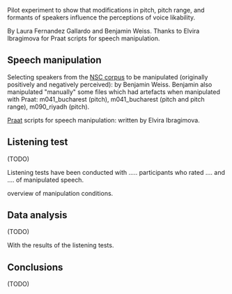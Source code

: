 Pilot experiment to show that modifications in pitch, pitch range, and formants of speakers influence the perceptions of voice likability.

By Laura Fernandez Gallardo and Benjamin Weiss. Thanks to Elvira Ibragimova for Praat scripts for speech manipulation.



## Speech manipulation

Selecting speakers from the [NSC corpus](http://www.qu.tu-berlin.de/?id=nsc-corpus) to be manipulated (originally positively and negatively perceived): by Benjamin Weiss. Benjamin also manipulated "manually" some files which had artefacts when manipulated with Praat: m041_bucharest (pitch), m041_bucharest (pitch and pitch range), m090_riyadh (pitch).

[Praat](http://www.fon.hum.uva.nl/praat/) scripts for speech manipulation: written by Elvira Ibragimova. 



## Listening test

(TODO)

Listening tests have been conducted with ..... participants who rated  .... and .... of manipulated speech.

overview of manipulation conditions.



## Data analysis

(TODO)

With the results of the listening tests.



## Conclusions

(TODO)